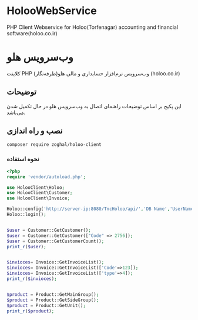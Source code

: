 # HolooWebService
PHP Client Webservice for Holoo(Torfenagar) accounting and financial software(holoo.co.ir)


# وب‌سرویس هلو
کلاینت PHP وب‌سرویس نرم‌افزار حسابداری و مالی هلو(طرفه‌نگار) (holoo.co.ir)


## توضیحات
این پکیج بر اساس توضیحات راهنمای اتصال به وب‌سرویس هلو در حال تکمیل شدن می‌باشد.


## نصب و راه اندازی

```
composer require zoghal/holoo-client
```

### نحوه استفاده

```php
<?php
require 'vendor/autoload.php';

use HolooClient\Holoo;
use HolooClient\Customer;
use HolooClient\Invoice;

Holoo::config('http://server-ip:8080/TncHoloo/api/','DB Name','UserName','PassWord');
Holoo::login();


$user = Customer::GetCustomer();
$user = Customer::GetCustomer(["Code" => 2756]);
$user = Customer::GetCustomerCount();
print_r($user);


$invioces= Invoice::GetInvoiceList();
$invioces= Invoice::GetInvoiceList(['Code'=>123]);
$invioces= Invoice::GetInvoiceList(['type'=>4]);
print_r($invioces);


$product = Product::GetMainGroup();
$product = Product::GetSideGroup();
$product = Product::GetUnit();
print_r($product);
```
